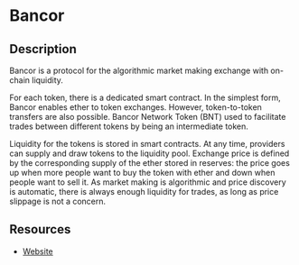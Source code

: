 # Bancor

## Description

Bancor is a protocol for the algorithmic market making exchange with on-chain liquidity.

For each token, there is a dedicated smart contract. In the simplest form, Bancor enables ether to token exchanges. However, token-to-token transfers are also possible. Bancor Network Token \(BNT\) used to facilitate trades between different tokens by being an intermediate token.

Liquidity for the tokens is stored in smart contracts. At any time, providers can supply and draw tokens to the liquidity pool. Exchange price is defined by the corresponding supply of the ether stored in reserves: the price goes up when more people want to buy the token with ether and down when people want to sell it. As market making is algorithmic and price discovery is automatic, there is always enough liquidity for trades, as long as price slippage is not a concern.

## Resources

* [Website](https://www.bancor.network)

